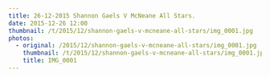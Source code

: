 ```yaml
---
title: 26-12-2015 Shannon Gaels V McNeane All Stars.
date: 2015-12-26 12:00
thumbnail: /t/2015/12/shannon-gaels-v-mcneane-all-stars/img_0001.jpg
photos:
  - original: /2015/12/shannon-gaels-v-mcneane-all-stars/img_0001.jpg
    thumbnail: /t/2015/12/shannon-gaels-v-mcneane-all-stars/img_0001.jpg
    title: IMG_0001
---
```

